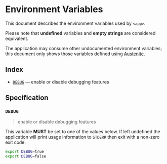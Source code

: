 # Environment Variables

This document describes the environment variables used by `<app>`.

Please note that **undefined** variables and **empty strings** are considered
equivalent.

The application may consume other undocumented environment variables; this
document only shows those variables defined using [Austenite].

[austenite]: https://github.com/eloquent/austenite

## Index

-   [`DEBUG`](#DEBUG) — enable or disable debugging features

## Specification

### `DEBUG`

> enable or disable debugging features

This variable **MUST** be set to one of the values below. If left undefined the
application will print usage information to `STDERR` then exit with a non-zero
exit code.

```bash
export DEBUG=true
export DEBUG=false
```
